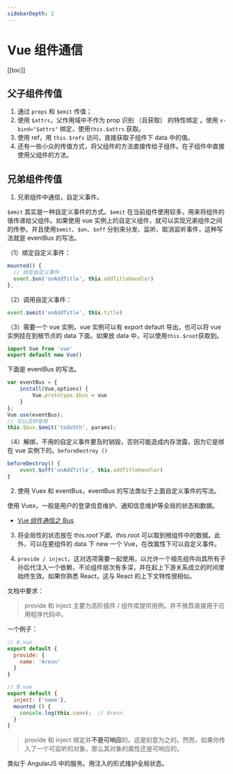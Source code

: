 ```yaml
---
sidebarDepth: 2
---
```


# Vue 组件通信

[[toc]]

## 父子组件传值

1. 通过 `props` 和 `$emit` 传值；
2. 使用 `$attrs`，父作用域中不作为 prop 识别 （且获取） 的特性绑定 。使用 `v-bind="$attrs"` 绑定，使用`this.$attrs` 获取。
3. 使用 ref，用 `this.$refs` 访问，直接获取子组件下 data 中的值。
4. 还有一些小众的传值方式，将父组件的方法直接传给子组件。在子组件中直接使用父组件的方法。

## 兄弟组件传值

1. 兄弟组件中通信，自定义事件。

`$emit` 其实是一种自定义事件的方式。`$emit` 在当前组件使用较多，用来将组件的值传递给父组件。如果使用 vue 实例上的自定义组件，就可以实现兄弟组件之间的传参。并且使用`$emit`、`$on`、`$off` 分别来分发、监听、取消监听事件，这种写法就是 eventBus 的写法。

（1）绑定自定义事件：

````js
mounted() {
  // 绑定自定义事件
  event.$on('onAddTitle', this.addTitleHandler)
},
````

（2）调用自定义事件：

```js
event.$emit('onAddTitle', this.title)
```

（3）需要一个 vue 实例，vue 实例可以有 export default 导出，也可以将 vue 实例挂在到根节点的 data 下面。如果放 data 中，可以使用`this.$root`获取到。

```js
import Vue from 'vue'
export default new Vue()
```

下面是 eventBus 的写法。

```js
var eventBus = {
    install(Vue,options) {
        Vue.prototype.$bus = vue
    }
};
Vue.use(eventBus);
// 可以这样使用
this.$bus.$emit('todoSth', params);
```

（4）解绑，不用的自定义事件要及时销毁，否则可能造成内存泄露，因为它是绑在 vue 实例下的。`beforeDestroy ()`

```js
beforeDestroy() {
	event.$off('onAddTitle', this.addTitleHandler)
}
```

2. 使用 Vuex 和 eventBus，eventBus 的写法类似于上面自定义事件的写法。

使用 Vuex，一般是用户的登录信息维护、通知信息维护等全局的状态和数据。

- [Vue 组件通信之 Bus](https://juejin.im/post/5a4353766fb9a044fb080927)

3. 将全局性的状态放在 this.$root 下面，this.$root 可以取到根组件中的数据。此外，可以在更组件的 data 下 new 一个 Vue，在改属性下可以自定义事件。

4. `provide / inject`，这对选项需要一起使用，以允许一个祖先组件向其所有子孙后代注入一个依赖，不论组件层次有多深，并在起上下游关系成立的时间里始终生效。如果你熟悉 React，这与 React 的上下文特性很相似。

文档中要求：

> provide 和 inject 主要为高阶插件 / 组件库提供用例。并不推荐直接用于应用程序代码中。

一个例子：

```js
// A.vue
export default {
  provide: {
    name: 'Aresn'
  }
}

// B.vue
export default {
  inject: ['name'],
  mounted () {
    console.log(this.name);  // Aresn
  }
}
```

> provide 和 inject 绑定并**不是可响应**的。这是刻意为之的。然而，如果你传入了一个可监听的对象，那么其对象的属性还是可响应的。

类似于 AngularJS 中的服务。用注入的形式维护全局状态。
